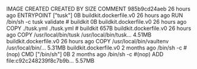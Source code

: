 IMAGE               CREATED             CREATED BY                                      SIZE                COMMENT
985b9cd24aeb        26 hours ago        ENTRYPOINT ["tusk"]                             0B                  buildkit.dockerfile.v0
<missing>           26 hours ago        RUN /bin/sh -c tusk validate # buildkit         0B                  buildkit.dockerfile.v0
<missing>           26 hours ago        COPY ./tusk.yml ./tusk.yml # buildkit           657B                buildkit.dockerfile.v0
<missing>           26 hours ago        COPY /usr/local/bin/tusk /usr/local/bin/tusk…   4.51MB              buildkit.dockerfile.v0
<missing>           26 hours ago        COPY /usr/local/bin/vaultenv /usr/local/bin/…   5.31MB              buildkit.dockerfile.v0
<missing>           2 months ago        /bin/sh -c #(nop)  CMD ["/bin/sh"]              0B
<missing>           2 months ago        /bin/sh -c #(nop) ADD file:c92c248239f8c7b9b…   5.57MB
